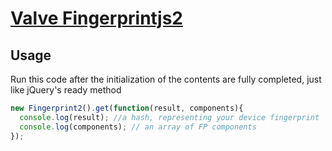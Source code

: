 # [Valve Fingerprintjs2](https://github.com/Valve/fingerprintjs2)

## Usage
Run this code after the initialization of the contents are fully completed, just like jQuery's ready method

```js
new Fingerprint2().get(function(result, components){
  console.log(result); //a hash, representing your device fingerprint
  console.log(components); // an array of FP components
});
```